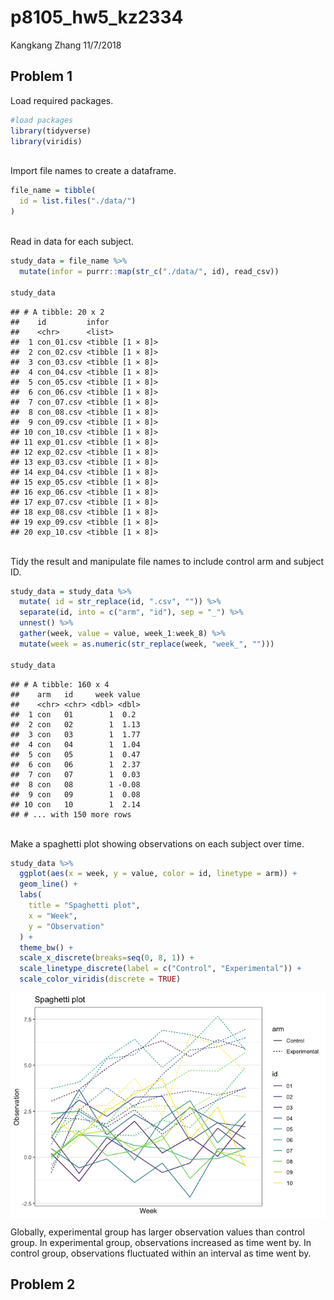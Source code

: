 p8105\_hw5\_kz2334
================
Kangkang Zhang
11/7/2018

Problem 1
---------

Load required packages.

``` r
#load packages
library(tidyverse)
library(viridis)
```

<br> Import file names to create a dataframe.

``` r
file_name = tibble(
  id = list.files("./data/")
)
```

<br> Read in data for each subject.

``` r
study_data = file_name %>% 
  mutate(infor = purrr::map(str_c("./data/", id), read_csv)) 

study_data
```

    ## # A tibble: 20 x 2
    ##    id         infor           
    ##    <chr>      <list>          
    ##  1 con_01.csv <tibble [1 × 8]>
    ##  2 con_02.csv <tibble [1 × 8]>
    ##  3 con_03.csv <tibble [1 × 8]>
    ##  4 con_04.csv <tibble [1 × 8]>
    ##  5 con_05.csv <tibble [1 × 8]>
    ##  6 con_06.csv <tibble [1 × 8]>
    ##  7 con_07.csv <tibble [1 × 8]>
    ##  8 con_08.csv <tibble [1 × 8]>
    ##  9 con_09.csv <tibble [1 × 8]>
    ## 10 con_10.csv <tibble [1 × 8]>
    ## 11 exp_01.csv <tibble [1 × 8]>
    ## 12 exp_02.csv <tibble [1 × 8]>
    ## 13 exp_03.csv <tibble [1 × 8]>
    ## 14 exp_04.csv <tibble [1 × 8]>
    ## 15 exp_05.csv <tibble [1 × 8]>
    ## 16 exp_06.csv <tibble [1 × 8]>
    ## 17 exp_07.csv <tibble [1 × 8]>
    ## 18 exp_08.csv <tibble [1 × 8]>
    ## 19 exp_09.csv <tibble [1 × 8]>
    ## 20 exp_10.csv <tibble [1 × 8]>

<br> Tidy the result and manipulate file names to include control arm and subject ID.

``` r
study_data = study_data %>%
  mutate( id = str_replace(id, ".csv", "")) %>% 
  separate(id, into = c("arm", "id"), sep = "_") %>%
  unnest() %>% 
  gather(week, value = value, week_1:week_8) %>% 
  mutate(week = as.numeric(str_replace(week, "week_", "")))

study_data
```

    ## # A tibble: 160 x 4
    ##    arm   id     week value
    ##    <chr> <chr> <dbl> <dbl>
    ##  1 con   01        1  0.2 
    ##  2 con   02        1  1.13
    ##  3 con   03        1  1.77
    ##  4 con   04        1  1.04
    ##  5 con   05        1  0.47
    ##  6 con   06        1  2.37
    ##  7 con   07        1  0.03
    ##  8 con   08        1 -0.08
    ##  9 con   09        1  0.08
    ## 10 con   10        1  2.14
    ## # ... with 150 more rows

<br> Make a spaghetti plot showing observations on each subject over time.

``` r
study_data %>%  
  ggplot(aes(x = week, y = value, color = id, linetype = arm)) + 
  geom_line() +
  labs(
    title = "Spaghetti plot",
    x = "Week",
    y = "Observation"
  ) +
  theme_bw() +
  scale_x_discrete(breaks=seq(0, 8, 1)) +
  scale_linetype_discrete(label = c("Control", "Experimental")) +
  scale_color_viridis(discrete = TRUE)
```

<img src="p8105_hw5_kz2334_files/figure-markdown_github/spaghetti plot-1.png" style="display: block; margin: auto;" />

Globally, experimental group has larger observation values than control group. In experimental group, observations increased as time went by. In control group, observations fluctuated within an interval as time went by.

Problem 2
---------
